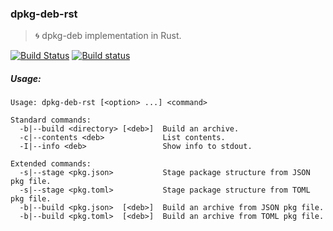 ### dpkg-deb-rst
> :cyclone: dpkg-deb implementation in Rust.

[![Build Status](https://travis-ci.org/stpettersens/dpkg-deb-rst.png?branch=master)](https://travis-ci.org/stpettersens/dpkg-deb-rst)
[![Build status](https://ci.appveyor.com/api/projects/status/ngdv49j0cfuv7hin?svg=true)](https://ci.appveyor.com/project/stpettersens/dpkg-deb-rst)

<!-- TODO -->

##### Usage:

```
Usage: dpkg-deb-rst [<option> ...] <command>                                                          
                                                                            
Standard commands:                                                                                                       
  -b|--build <directory> [<deb>]  Build an archive.                                                             
  -c|--contents <deb>             List contents.                                                           
  -I|--info <deb>                 Show info to stdout.                                                
                                                                                               
Extended commands:                                                                 
  -s|--stage <pkg.json>           Stage package structure from JSON pkg file.                               
  -s|--stage <pkg.toml>           Stage package structure from TOML pkg file.              
  -b|--build <pkg.json>  [<deb>]  Build an archive from JSON pkg file.                                                 
  -b|--build <pkg.toml>  [<deb>]  Build an archive from TOML pkg file.
  
